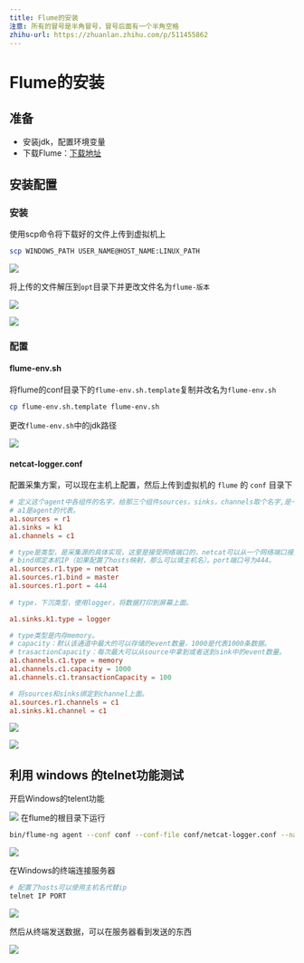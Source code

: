 ```yaml
---
title: Flume的安装
注意: 所有的冒号是半角冒号，冒号后面有一个半角空格
zhihu-url: https://zhuanlan.zhihu.com/p/511455862
---
```

# Flume的安装

## 准备

* 安装jdk，配置环境变量
* 下载Flume：[下载地址](https://archive.apache.org/)

## 安装配置

### 安装

使用scp命令将下载好的文件上传到虚拟机上

```sh
scp WINDOWS_PATH USER_NAME@HOST_NAME:LINUX_PATH
```

![](http://www.droliz.cn/markdown_img/Pasted%20image%2020220509100128.png)

将上传的文件解压到`opt`目录下并更改文件名为`flume-版本`

![](http://www.droliz.cn/markdown_img/Pasted%20image%2020220509100415.png)

![](http://www.droliz.cn/markdown_img/Pasted%20image%2020220509100446.png)

### 配置

#### flume-env.sh

将flume的conf目录下的`flume-env.sh.template`复制并改名为`flume-env.sh`

```sh
cp flume-env.sh.template flume-env.sh
```

更改`flume-env.sh`中的jdk路径

![](http://www.droliz.cn/markdown_img/Pasted%20image%2020220509101129.png)

#### netcat-logger.conf

配置采集方案，可以现在主机上配置，然后上传到虚拟机的 `flume` 的 `conf` 目录下

```conf
# 定义这个agent中各组件的名字，给那三个组件sources，sinks，channels取个名字,是一个逻辑代号:
# a1是agent的代表。
a1.sources = r1
a1.sinks = k1
a1.channels = c1

# type是类型，是采集源的具体实现，这里是接受网络端口的，netcat可以从一个网络端口接受数据的。
# bind绑定本机IP（如果配置了hosts映射，那么可以填主机名）。port端口号为444。
a1.sources.r1.type = netcat
a1.sources.r1.bind = master
a1.sources.r1.port = 444
  
# type，下沉类型，使用logger，将数据打印到屏幕上面。

a1.sinks.k1.type = logger

# type类型是内存memory。
# capacity：默认该通道中最大的可以存储的event数量，1000是代表1000条数据。
# trasactionCapacity：每次最大可以从source中拿到或者送到sink中的event数量。
a1.channels.c1.type = memory
a1.channels.c1.capacity = 1000
a1.channels.c1.transactionCapacity = 100

# 将sources和sinks绑定到channel上面。
a1.sources.r1.channels = c1
a1.sinks.k1.channel = c1
```

![](http://www.droliz.cn/markdown_img/Pasted%20image%2020220509103951.png)

![](http://www.droliz.cn/markdown_img/Pasted%20image%2020220509102245.png)

## 利用 windows 的telnet功能测试

开启Windows的telent功能

![](http://www.droliz.cn/markdown_img/Pasted%20image%2020220509102440.png)
在flume的根目录下运行

```sh
bin/flume-ng agent --conf conf --conf-file conf/netcat-logger.conf --name a1 -Dflume.root.logger=INFO,console
```

![](http://www.droliz.cn/markdown_img/Pasted%20image%2020220509104217.png)

在Windows的终端连接服务器

```sh
# 配置了hosts可以使用主机名代替ip
telnet IP PORT
```

![](http://www.droliz.cn/markdown_img/Pasted%20image%2020220509103407.png)

然后从终端发送数据，可以在服务器看到发送的东西

![](http://www.droliz.cn/markdown_img/Pasted%20image%2020220509103230.png)